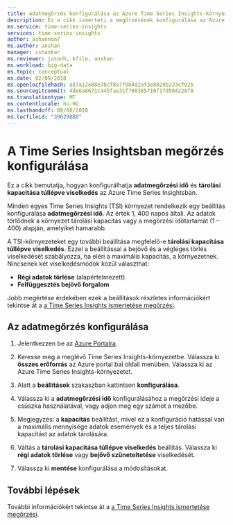 ```yaml
---
title: Adatmegőrzés konfigurálása az Azure Time Series Insights-környezet |} A Microsoft Docs
description: Ez a cikk ismerteti a megőrzésének konfigurálása az Azure Time Series Insights-környezetet.
ms.service: time-series-insights
services: time-series-insights
author: ashannon7
ms.author: anshan
manager: cshankar
ms.reviewer: jasonh, kfile, anshan
ms.workload: big-data
ms.topic: conceptual
ms.date: 02/09/2018
ms.openlocfilehash: a87a12e08e78cf8a7f0b4d2af3e8029b233cf02b
ms.sourcegitcommit: 4de6a8671c445fae31f760385710f17d504228f8
ms.translationtype: MT
ms.contentlocale: hu-HU
ms.lasthandoff: 08/08/2018
ms.locfileid: "39629888"
---
```

# <a name="configuring-retention-in-time-series-insights"></a>A Time Series Insightsban megőrzés konfigurálása
Ez a cikk bemutatja, hogyan konfigurálhatja **adatmegőrzési idő** és **tárolási kapacitása túllépve viselkedés** az Azure Time Series Insightsban.

Minden egyes Time Series Insights (TSI) környezet rendelkezik egy beállítás konfigurálása **adatmegőrzési idő**. Az érték 1, 400 napos általi. Az adatok törlődnek a környezet tárolási kapacitás vagy a megőrzési időtartamát (1 – 400) alapján, amelyiket hamarabb.

A TSI-környezeteket egy további beállítása megfelelő-e **tárolási kapacitása túllépve viselkedés**. Ezzel a beállítással a bejövő és a végleges törlés viselkedését szabályozza, ha eléri a maximális kapacitás, a környezetnek. Nincsenek két viselkedésmódok közül választhat:
- **Régi adatok törlése** (alapértelmezett)  
- **Felfüggesztés bejövő forgalom**

Jobb megértése érdekében ezek a beállítások részletes információkért tekintse át a [a Time Series Insights ismertetése megőrzési](time-series-insights-concepts-retention.md).  

## <a name="configure-data-retention"></a>Az adatmegőrzés konfigurálása

1. Jelentkezzen be az [Azure Portalra](https://portal.azure.com).

2. Keresse meg a meglévő Time Series Insights-környezetbe. Válassza ki **összes erőforrás** az Azure portal bal oldali menüben. Válassza ki az Azure Time Series Insights-környezetet.

3. Alatt a **beállítások** szakaszban kattintson **konfigurálása**.

4. Válassza ki a **adatmegőrzési idő** konfigurálásához a megőrzési ideje a csúszka használatával, vagy adjon meg egy számot a mezőbe.

5. Megjegyzés: a **kapacitás** beállítást, mivel ez a konfiguráció hatással van a maximális mennyisége adatok események és a teljes tárolási kapacitást az adatok tárolására. 

6. Váltás a **tárolási kapacitása túllépve viselkedés** beállítás. Válassza ki **régi adatok törlése** vagy **bejövő szüneteltetése** viselkedését.

7. Válassza ki **mentése** konfigurálása a módosításokat.

## <a name="next-steps"></a>További lépések
További információkért tekintse át a [a Time Series Insights ismertetése megőrzési](time-series-insights-concepts-retention.md).
